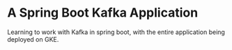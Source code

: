 # A Spring Boot Kafka Application 

Learning to work with Kafka in spring boot, with the entire application being deployed on GKE.